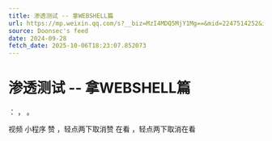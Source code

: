 ```yaml
---
title: 渗透测试 -- 拿WEBSHELL篇
url: https://mp.weixin.qq.com/s?__biz=MzI4MDQ5MjY1Mg==&mid=2247514252&idx=2&sn=0206dde8aed35e74cf6b7dc8862a6299
source: Doonsec's feed
date: 2024-09-28
fetch_date: 2025-10-06T18:23:07.852073
---
```


# 渗透测试 -- 拿WEBSHELL篇

：
，
。

视频
小程序
赞
，轻点两下取消赞
在看
，轻点两下取消在看